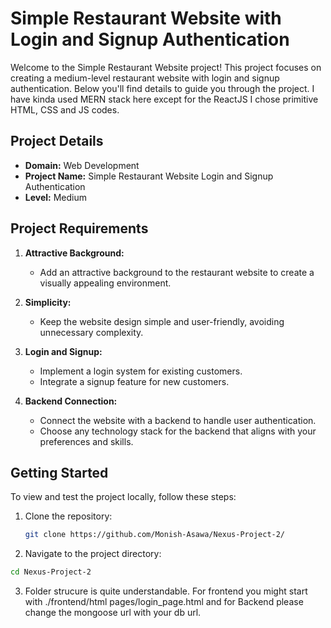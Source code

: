 # Simple Restaurant Website with Login and Signup Authentication

Welcome to the Simple Restaurant Website project! This project focuses on creating a medium-level restaurant website with login and signup authentication. Below you'll find details to guide you through the project.
I have kinda used MERN stack here except for the ReactJS I chose primitive HTML, CSS and JS codes.  

## Project Details

- **Domain:** Web Development
- **Project Name:** Simple Restaurant Website Login and Signup Authentication
- **Level:** Medium

## Project Requirements

1. **Attractive Background:**
   - Add an attractive background to the restaurant website to create a visually appealing environment.

2. **Simplicity:**
   - Keep the website design simple and user-friendly, avoiding unnecessary complexity.

3. **Login and Signup:**
   - Implement a login system for existing customers.
   - Integrate a signup feature for new customers.

4. **Backend Connection:**
   - Connect the website with a backend to handle user authentication.
   - Choose any technology stack for the backend that aligns with your preferences and skills.

## Getting Started

To view and test the project locally, follow these steps:

1. Clone the repository:
   ```bash
   git clone https://github.com/Monish-Asawa/Nexus-Project-2/
   ```
2. Navigate to the project directory:
  ```bash
  cd Nexus-Project-2
  ```
3. Folder strucure is quite understandable. For frontend you might start with ./frontend/html pages/login_page.html
   and for Backend please change the mongoose url with your db url.  



